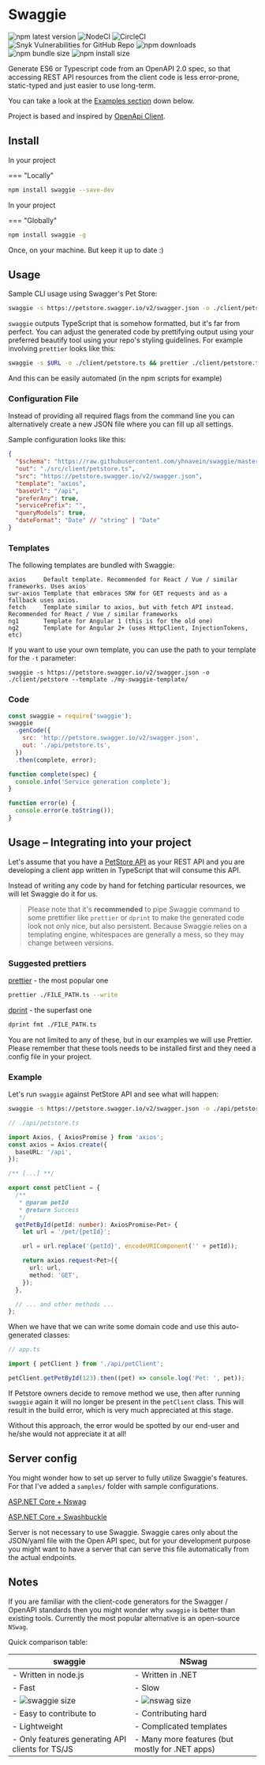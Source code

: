 # Swaggie

![npm latest version](https://img.shields.io/npm/v/swaggie)
![NodeCI](https://github.com/yhnavein/swaggie/workflows/NodeCI/badge.svg)
![CircleCI](https://circleci.com/gh/yhnavein/swaggie.svg?style=svg)
![Snyk Vulnerabilities for GitHub Repo](https://img.shields.io/snyk/vulnerabilities/github/yhnavein/swaggie.svg)
![npm downloads](https://img.shields.io/npm/dw/swaggie.svg)
![npm bundle size](https://img.shields.io/bundlephobia/minzip/swaggie.svg)
![npm install size](https://packagephobia.now.sh/badge?p=swaggie)

<!-- ![Dependencies](https://img.shields.io/david/yhnavein/swaggie.svg) -->

Generate ES6 or Typescript code from an OpenAPI 2.0 spec, so that accessing REST API resources from the client code is less error-prone, static-typed and just easier to use long-term.

You can take a look at the [Examples section](#example) down below.

Project is based and inspired by [OpenApi Client](https://github.com/mikestead/openapi-client).

## Install

In your project

=== "Locally"

  ```bash
  npm install swaggie --save-dev
  ```

  In your project

=== "Globally"

  ```bash
  npm install swaggie -g
  ```

  Once, on your machine. But keep it up to date :)

## Usage

Sample CLI usage using Swagger's Pet Store:

```bash
swaggie -s https://petstore.swagger.io/v2/swagger.json -o ./client/petstore/
```

`swaggie` outputs TypeScript that is somehow formatted, but it's far from perfect. You can adjust the generated code by prettifying output using your preferred beautify tool using your repo's styling guidelines. For example involving `prettier` looks like this:

```bash
swaggie -s $URL -o ./client/petstore.ts && prettier ./client/petstore.ts --write`
```

And this can be easily automated (in the npm scripts for example)

### Configuration File

Instead of providing all required flags from the command line you can alternatively create a new JSON file where you can fill up all settings.

Sample configuration looks like this:

```json
{
  "$schema": "https://raw.githubusercontent.com/yhnavein/swaggie/master/schema.json",
  "out": "./src/client/petstore.ts",
  "src": "https://petstore.swagger.io/v2/swagger.json",
  "template": "axios",
  "baseUrl": "/api",
  "preferAny": true,
  "servicePrefix": "",
  "queryModels": true,
  "dateFormat": "Date" // "string" | "Date"
}
```

### Templates

The following templates are bundled with Swaggie:

```
axios     Default template. Recommended for React / Vue / similar frameworks. Uses axios
swr-axios Template that embraces SRW for GET requests and as a fallback uses axios.
fetch     Template similar to axios, but with fetch API instead. Recommended for React / Vue / similar frameworks
ng1       Template for Angular 1 (this is for the old one)
ng2       Template for Angular 2+ (uses HttpClient, InjectionTokens, etc)
```

If you want to use your own template, you can use the path to your template for the `-t` parameter:

```
swaggie -s https://petstore.swagger.io/v2/swagger.json -o ./client/petstore --template ./my-swaggie-template/
```

### Code

```js
const swaggie = require('swaggie');
swaggie
  .genCode({
    src: 'http://petstore.swagger.io/v2/swagger.json',
    out: './api/petstore.ts',
  })
  .then(complete, error);

function complete(spec) {
  console.info('Service generation complete');
}

function error(e) {
  console.error(e.toString());
}
```

## Usage – Integrating into your project

Let's assume that you have a [PetStore API](http://petstore.swagger.io/) as your REST API and you are developing a client app written in TypeScript that will consume this API.

Instead of writing any code by hand for fetching particular resources, we will let Swaggie do it for us.

> Please note that it's **recommended** to pipe Swaggie command to some prettifier like `prettier` or `dprint` to make the generated code look not only nice, but also persistent.
> Because Swaggie relies on a templating engine, whitespaces are generally a mess, so they may change between versions.

### Suggested prettiers

[prettier](https://prettier.io/) - the most popular one

```sh
prettier ./FILE_PATH.ts --write
```

[dprint](https://dprint.dev/cli/) - the superfast one

```sh
dprint fmt ./FILE_PATH.ts
```

You are not limited to any of these, but in our examples we will use Prettier. Please remember that these tools needs to be installed first and they need a config file in your project.

### Example

Let's run `swaggie` against PetStore API and see what will happen:

```bash
swaggie -s https://petstore.swagger.io/v2/swagger.json -o ./api/petstore.ts && prettier ./api/petstore.ts --write
```

```ts
// ./api/petstore.ts

import Axios, { AxiosPromise } from 'axios';
const axios = Axios.create({
  baseURL: '/api',
});

/** [...] **/

export const petClient = {
  /**
   * @param petId
   * @return Success
   */
  getPetById(petId: number): AxiosPromise<Pet> {
    let url = '/pet/{petId}';

    url = url.replace('{petId}', encodeURIComponent('' + petId));

    return axios.request<Pet>({
      url: url,
      method: 'GET',
    });
  },

  // ... and other methods ...
};
```

When we have that we can write some domain code and use this auto-generated classes:

```ts
// app.ts

import { petClient } from './api/petClient';

petClient.getPetById(123).then((pet) => console.log('Pet: ', pet));
```

If Petstore owners decide to remove method we use, then after running `swaggie` again it will no longer be present in the `petClient` class. This will result in the build error, which is very much appreciated at this stage.

Without this approach, the error would be spotted by our end-user and he/she would not appreciate it at all!

## Server config

You might wonder how to set up server to fully utilize Swaggie's features. For that I've added a `samples/` folder with sample configurations.

[ASP.NET Core + Nswag](./samples/dotnetcore/nswag/README.md)

[ASP.NET Core + Swashbuckle](./samples/dotnetcore/swashbuckle/README.md)

Server is not necessary to use Swaggie. Swaggie cares only about the JSON/yaml file with the Open API spec, but for your development purpose you might want to have a server that can serve this file automatically from the actual endpoints.

## Notes

If you are familiar with the client-code generators for the Swagger / OpenAPI standards then you might wonder why `swaggie` is better than existing tools. Currently the most popular alternative is an open-source `NSwag`.

Quick comparison table:

| swaggie                                                         | NSwag                                                       |
| --------------------------------------------------------------- | ----------------------------------------------------------- |
| - Written in node.js                                            | - Written in .NET                                           |
| - Fast                                                          | - Slow                                                      |
| - ![swaggie size](https://packagephobia.now.sh/badge?p=swaggie) | - ![nswag size](https://packagephobia.now.sh/badge?p=nswag) |
| - Easy to contribute to                                         | - Contributing hard                                         |
| - Lightweight                                                   | - Complicated templates                                     |
| - Only features generating API clients for TS/JS                | - Many more features (but mostly for .NET apps)             |
